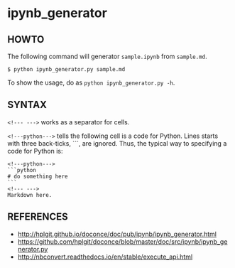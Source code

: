 # ipynb_generator

## HOWTO

The following command will generator `sample.ipynb` from `sample.md`.

```
$ python ipynb_generator.py sample.md
```

To show the usage, do as `python ipynb_generator.py -h`.

## SYNTAX

`<!--- --->` works as a separator for cells.

`<!---python--->` tells the following cell is a code for Python. Lines starts with three back-ticks, \`\`\`, are ignored. Thus, the typical way to specifying a code for Python is:

    <!---python--->
    ```python
    # do something here
    ```
    <!--- --->
    Markdown here.

## REFERENCES

- http://hplgit.github.io/doconce/doc/pub/ipynb/ipynb_generator.html
- https://github.com/hplgit/doconce/blob/master/doc/src/ipynb/ipynb_generator.py
- http://nbconvert.readthedocs.io/en/stable/execute_api.html
